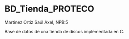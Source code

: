 # BD_Tienda_PROTECO

Martínez Ortiz Saúl Axel, NPB:5

Base de datos de una tienda de discos
implementada en C.

